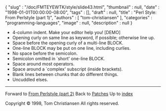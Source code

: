 {
   "slug" : "/doc/FMTEYEWTK/style/slide43.html",
   "thumbnail" : null,
   "date" : "1998-01-01T00:00:00-08:00",
   "tags" : [],
   "draft" : null,
   "title" : "Perl Style: From Perlstyle (part 1)",
   "authors" : [
      "tom-christiansen"
   ],
   "categories" : "programming-languages",
   "image" : null,
   "description" : null
}


-   4-column indent. Make your editor help you! \[DEMO\]
-   Opening curly on same line as keyword, if possible; otherwise line up.
-   Space before the opening curly of a multi-line BLOCK.
-   One-line BLOCK may be put on one line, including curlies.
-   No space before the semicolon.
-   Semicolon omitted in \`short' one-line BLOCK.
-   Space around most operators.
-   Space around a \`complex' subscript (inside brackets).
-   Blank lines between chunks that do different things.
-   Uncuddled elses.

------------------------------------------------------------------------

Forward to [From Perlstyle (part 2)](/doc/FMTEYEWTK/style/slide44.html)
Back to [Patches](/doc/FMTEYEWTK/style/slide42.html)
Up to [index](/doc/FMTEYEWTK/style/slide-index.html)

Copyright © 1998, Tom Christiansen
All rights reserved.
